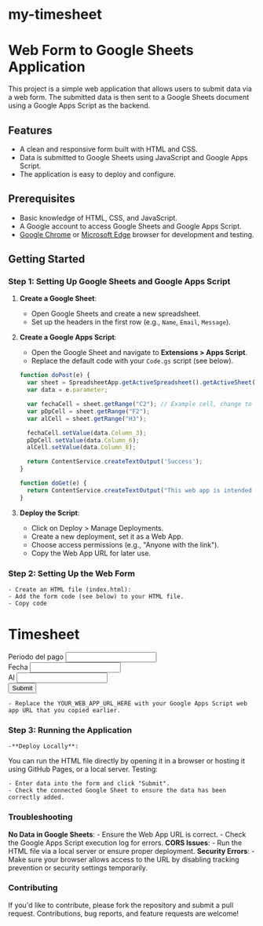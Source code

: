 # my-timesheet

# Web Form to Google Sheets Application

This project is a simple web application that allows users to submit data via a web form. The submitted data is then sent to a Google Sheets document using a Google Apps Script as the backend.

## Features

- A clean and responsive form built with HTML and CSS.
- Data is submitted to Google Sheets using JavaScript and Google Apps Script.
- The application is easy to deploy and configure.

## Prerequisites

- Basic knowledge of HTML, CSS, and JavaScript.
- A Google account to access Google Sheets and Google Apps Script.
- [Google Chrome](https://www.google.com/chrome/) or [Microsoft Edge](https://www.microsoft.com/en-us/edge) browser for development and testing.

## Getting Started

### Step 1: Setting Up Google Sheets and Google Apps Script

1. **Create a Google Sheet**:
   - Open Google Sheets and create a new spreadsheet.
   - Set up the headers in the first row (e.g., `Name`, `Email`, `Message`).

2. **Create a Google Apps Script**:
   - Open the Google Sheet and navigate to **Extensions > Apps Script**.
   - Replace the default code with your `Code.gs` script (see below).

   ```javascript
   function doPost(e) {
     var sheet = SpreadsheetApp.getActiveSpreadsheet().getActiveSheet();
     var data = e.parameter;

     var fechaCell = sheet.getRange("C2"); // Example cell, change to fit your sheet
     var pDpCell = sheet.getRange("F2");
     var alCell = sheet.getRange("H3");

     fechaCell.setValue(data.Column_3);
     pDpCell.setValue(data.Column_6);
     alCell.setValue(data.Column_8);

     return ContentService.createTextOutput('Success');
   }

   function doGet(e) {
     return ContentService.createTextOutput("This web app is intended for form submissions only.");
   }
3. **Deploy the Script**:
    - Click on Deploy > Manage Deployments.
    - Create a new deployment, set it as a Web App.
    - Choose access permissions (e.g., "Anyone with the link").
    - Copy the Web App URL for later use.

### Step 2: Setting Up the Web Form
    - Create an HTML file (index.html):
    - Add the form code (see below) to your HTML file.
    - Copy code

<!DOCTYPE html>
<html lang="en">
<head>
    <meta name="viewport" content="width=device-width, initial-scale=1">
    <meta charset="utf-8">
    <title>Timesheet</title>
    <style>
        /* Add your styles here */
    </style>
</head>
<body>
    <div class="form-container">
        <h1>Timesheet</h1>
        <form id="submissionForm">
            <div class="form-group">
                <label for="Column_6">Periodo del pago</label>
                <input type="text" id="Column_6" name="Column_6" required>
            </div>
            <div class="form-group">
                <label for="Column_3">Fecha</label>
                <input type="text" id="Column_3" name="Column_3" required>
            </div>
            <div class="form-group">
                <label for="Column_8">Al</label>
                <input type="text" id="Column_8" name="Column_8" required>
            </div>
            <div class="form-group">
                <button type="submit">Submit</button>
            </div>
        </form>
        <div id="result"></div>
    </div>
    <script>
        document.getElementById('submissionForm').addEventListener('submit', function(e) {
            e.preventDefault();
            var formData = new FormData(this);
            var xhr = new XMLHttpRequest();
            xhr.open('POST', 'YOUR_WEB_APP_URL_HERE', true);
            xhr.onload = function() {
                if (xhr.status === 200) {
                    document.getElementById('result').innerText = 'Submission successful!';
                } else {
                    document.getElementById('result').innerText = 'An error occurred. Please try again.';
                }
            };
            xhr.send(formData);
        });
    </script>
</body>
</html>

    - Replace the YOUR_WEB_APP_URL_HERE with your Google Apps Script web app URL that you copied earlier.
    
### Step 3: Running the Application
    -**Deploy Locally**:

You can run the HTML file directly by opening it in a browser or hosting it using GitHub Pages, or a local server.
Testing:

    - Enter data into the form and click "Submit".
    - Check the connected Google Sheet to ensure the data has been correctly added.

### Troubleshooting
**No Data in Google Sheets**:
    - Ensure the Web App URL is correct.
    - Check the Google Apps Script execution log for errors.
**CORS Issues**:
    - Run the HTML file via a local server or ensure proper deployment.
**Security Errors**:
    - Make sure your browser allows access to the URL by disabling tracking prevention or security settings temporarily.

### Contributing
If you'd like to contribute, please fork the repository and submit a pull request. Contributions, bug reports, and feature requests are welcome!